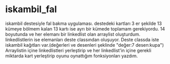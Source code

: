 # iskambil_fal
iskambil destesiyle fal bakma uygulaması.
destedeki kartları 3 er şekilde 13 kümeye bölmem kalan 13 kartı ise ayrı bir kümede toplamam gerekiyordu.
14 boyutunda ve her elemanı bir linkedlist olan arraylist oluşturdum.
linkedlistlerin ise elemanları deste classından oluşuyor. Deste classda iste iskambil kağıtları var.(değerleri ve desenleri şeklinde "değer:7 desen:kupa")
Arraylistin içine linkedlistleri yerleştirip ve her linkedlist'in içine gerekli miktarda kart yerleştirip oyunu oynattığım fonksiyonları yazdım.
